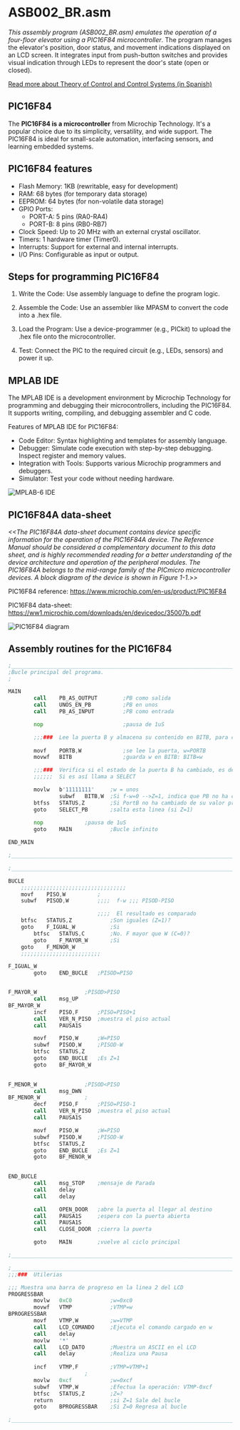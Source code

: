 # ASB002_BR.asm

*This assembly program (ASB002_BR.asm) emulates the operation of a four-floor elevator using a PIC16F84 microcontroller*. The program manages the elevator's position, door status, and movement indications displayed on an LCD screen. It integrates input from push-button switches and provides visual indication through LEDs to represent the door's state (open or closed).

[Read more about Theory of Control and Control Systems (in Spanish)](./theory-of-control.md)

## PIC16F84

The **PIC16F84 is a microcontroller** from Microchip Technology. It's a popular choice due to its simplicity, versatility, and wide support. The PIC16F84 is ideal for small-scale automation, interfacing sensors, and learning embedded systems.

## PIC16F84 features

- Flash Memory: 1KB (rewritable, easy for development)
- RAM: 68 bytes (for temporary data storage)
- EEPROM: 64 bytes (for non-volatile data storage)
- GPIO Ports:
  - PORT-A: 5 pins (RA0-RA4)
  - PORT-B: 8 pins (RB0-RB7)
- Clock Speed: Up to 20 MHz with an external crystal oscillator.
- Timers: 1 hardware timer (Timer0).
- Interrupts: Support for external and internal interrupts.
- I/O Pins: Configurable as input or output.

## Steps for programming PIC16F84

1. Write the Code: Use assembly language to define the program logic.

2. Assemble the Code: Use an assembler like MPASM to convert the code into a .hex file.

3. Load the Program: Use a device-programmer (e.g., PICkit) to upload the .hex file onto the microcontroller.

4. Test: Connect the PIC to the required circuit (e.g., LEDs, sensors) and power it up.

## MPLAB IDE

The MPLAB IDE is a development environment by Microchip Technology for programming and debugging their microcontrollers, including the PIC16F84. It supports writing, compiling, and debugging assembler and C code.

Features of MPLAB IDE for PIC16F84:
- Code Editor: Syntax highlighting and templates for assembly language.
- Debugger: Simulate code execution with step-by-step debugging. Inspect register and memory values.
- Integration with Tools: Supports various Microchip programmers and debuggers.
- Simulator: Test your code without needing hardware.

![MPLAB-6 IDE](images/MPLAB6-IDE.png "MPLAB-6 IDE")

## PIC16F84A data-sheet

*<<The PIC16F84A data-sheet document contains device specific information for the operation of the PIC16F84A device. The Reference Manual should be considered a complementary document to this data sheet, and is highly recommended reading for a better understanding of the
device architecture and operation of the peripheral
modules. The PIC16F84A belongs to the mid-range family of the
PICmicro microcontroller devices. A block diagram of
the device is shown in Figure 1-1.>>*

PIC16F84 reference: https://www.microchip.com/en-us/product/PIC16F84

PIC16F84 data-sheet: https://ww1.microchip.com/downloads/en/devicedoc/35007b.pdf


![PIC16F84 diagram](images/PIC16F84-diagram-1.png "PIC16F84 diagram")


## Assembly routines for the PIC16F84

```asm
;______________________________________________________________________________________________________;
;Bucle principal del programa.
;

MAIN		
		call	PB_AS_OUTPUT		;PB como salida
		call	UNOS_EN_PB		    ;PB en unos
		call	PB_AS_INPUT		    ;PB como entrada

		nop				            ;pausa de 1uS

		;;;###	Lee la puerta B y almacena su contenido en BITB, para comparar sus bits
		
		movf	PORTB,W			    ;se lee la puerta, w=PORTB
		movwf	BITB			    ;guarda w en BITB: BITB=w

		;;;###	Verifica si el estado de la puerta B ha cambiado, es decir si se presiono un reset
		;;;;;;	Si es así llama a SELECT

		movlw	b'11111111'		;w = unos
            	subwf   BITB,W	;Si f-w=0 -->Z=1, indica que PB no ha cambiado.
		btfss	STATUS,Z		;Si PortB no ha cambiado de su valor predeterminado
		goto	SELECT_PB		;salta esta linea (si Z=1)
		
		nop				;pausa de 1uS
		goto	MAIN			;Bucle infinito

END_MAIN

;______________________________________________________________________________________________________;
```


```asm
;______________________________________________________________________________________________________;

BUCLE
	;;;;;;;;;;;;;;;;;;;;;;;;;;;;;;;;;
	movf	PISO,W			;
	subwf	PISOD,W			;;;;  f-w ;;; PISOD-PISO

					        ;;;;  El resultado es comparado
	btfsc 	STATUS,Z	    	;Son iguales (Z=1)?
	goto 	F_IGUAL_W 	        ;Si
        btfsc 	STATUS,C    	;No. F mayor que W (C=0)?
        goto  	F_MAYOR_W 	    ;Si
	goto	F_MENOR_W	
	;;;;;;;;;;;;;;;;;;;;;;;;;

F_IGUAL_W
		goto	END_BUCLE  	;PISOD=PISO


F_MAYOR_W				;PISOD>PISO
		call	msg_UP
BF_MAYOR_W		
		incf	PISO,F		;PISO=PISO+1
		call	VER_N_PISO	;muestra el piso actual
		call	PAUSA1S

		movf	PISO,W		;W=PISO		
		subwf	PISOD,W		;PISOD-W
		btfsc	STATUS,Z
		goto	END_BUCLE	;Es Z=1
		goto	BF_MAYOR_W
	

F_MENOR_W				;PISOD<PISO
		call	msg_DWN		
BF_MENOR_W				;
		decf	PISO,F		;PISO=PISO-1
		call	VER_N_PISO	;muestra el piso actual
		call	PAUSA1S

		movf	PISO,W		;W=PISO		
		subwf	PISOD,W		;PISOD-W
		btfsc	STATUS,Z
		goto	END_BUCLE	;Es Z=1
		goto	BF_MENOR_W
	

END_BUCLE		
		call	msg_STOP	;mensaje de Parada
		call	delay
		call	delay

		call	OPEN_DOOR	;abre la puerta al llegar al destino
		call	PAUSA1S		;espera con la puerta abierta
		call	PAUSA1S
		call	CLOSE_DOOR	;cierra la puerta 

		goto	MAIN		;vuelve al ciclo principal

;______________________________________________________________________________________________________;

```


```asm
;______________________________________________________________________________________________________;
;;;###	Utilerias

;;; Muestra una barra de progreso en la linea 2 del LCD
PROGRESSBAR
		movlw	0xC0			;w=0xc0
		movwf	VTMP			;VTMP=w
BPROGRESSBAR
		movf	VTMP,W			;w=VTMP	
		call	LCD_COMANDO		;Ejecuta el comando cargado en w
		call	delay
		movlw	'*'			
		call	LCD_DATO		;Muestra un ASCII en el LCD
		call	delay			;Realiza una Pausa
		
		incf	VTMP,F			;VTMP=VTMP+1
						;
		movlw	0xcf			;w=0xcf
		subwf	VTMP,W			;Efectua la operación: VTMP-0xcf
		btfsc	STATUS,Z		;Z=?
		return				    ;si Z=1 Sale del bucle
		goto	BPROGRESSBAR	;Si Z=0 Regresa al bucle	

;______________________________________________________________________________________________________;

```

